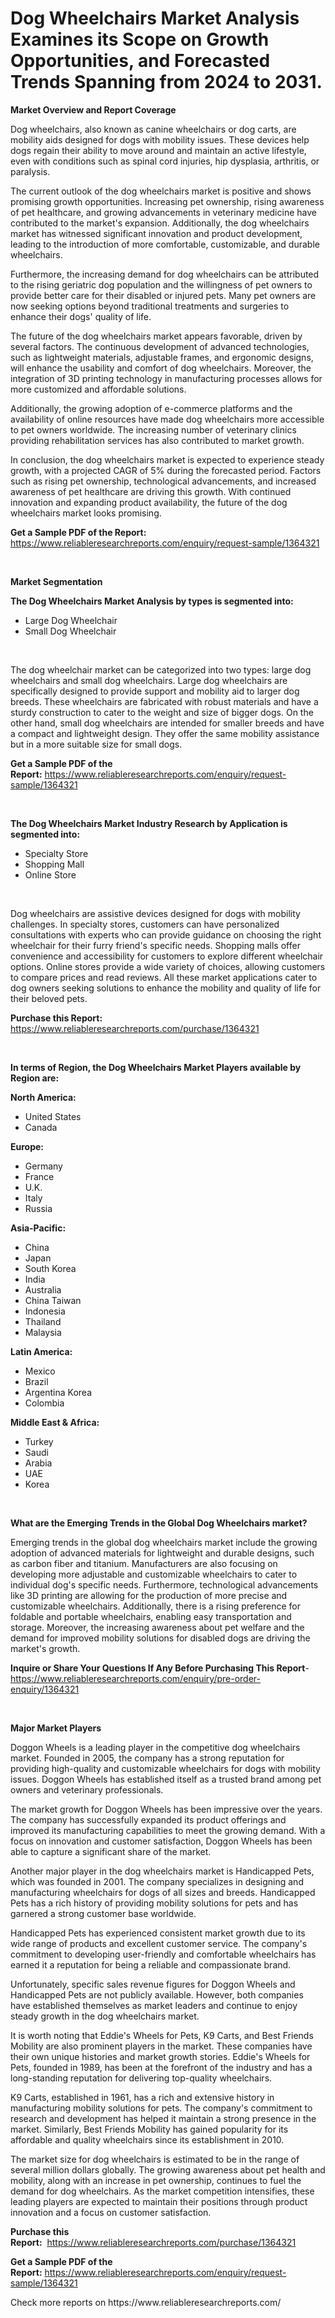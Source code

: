 <p><h1>Dog Wheelchairs Market Analysis Examines its Scope on Growth Opportunities, and Forecasted Trends Spanning from 2024 to 2031.</h1></p><p><strong>Market Overview and Report Coverage</strong></p>
<p><p>Dog wheelchairs, also known as canine wheelchairs or dog carts, are mobility aids designed for dogs with mobility issues. These devices help dogs regain their ability to move around and maintain an active lifestyle, even with conditions such as spinal cord injuries, hip dysplasia, arthritis, or paralysis.</p><p>The current outlook of the dog wheelchairs market is positive and shows promising growth opportunities. Increasing pet ownership, rising awareness of pet healthcare, and growing advancements in veterinary medicine have contributed to the market's expansion. Additionally, the dog wheelchairs market has witnessed significant innovation and product development, leading to the introduction of more comfortable, customizable, and durable wheelchairs.</p><p>Furthermore, the increasing demand for dog wheelchairs can be attributed to the rising geriatric dog population and the willingness of pet owners to provide better care for their disabled or injured pets. Many pet owners are now seeking options beyond traditional treatments and surgeries to enhance their dogs' quality of life.</p><p>The future of the dog wheelchairs market appears favorable, driven by several factors. The continuous development of advanced technologies, such as lightweight materials, adjustable frames, and ergonomic designs, will enhance the usability and comfort of dog wheelchairs. Moreover, the integration of 3D printing technology in manufacturing processes allows for more customized and affordable solutions.</p><p>Additionally, the growing adoption of e-commerce platforms and the availability of online resources have made dog wheelchairs more accessible to pet owners worldwide. The increasing number of veterinary clinics providing rehabilitation services has also contributed to market growth.</p><p>In conclusion, the dog wheelchairs market is expected to experience steady growth, with a projected CAGR of 5% during the forecasted period. Factors such as rising pet ownership, technological advancements, and increased awareness of pet healthcare are driving this growth. With continued innovation and expanding product availability, the future of the dog wheelchairs market looks promising.</p></p>
<p><strong>Get a Sample PDF of the Report:</strong> <a href="https://www.reliableresearchreports.com/enquiry/request-sample/1364321">https://www.reliableresearchreports.com/enquiry/request-sample/1364321</a></p>
<p>&nbsp;</p>
<p><strong>Market Segmentation</strong></p>
<p><strong>The Dog Wheelchairs Market Analysis by types is segmented into:</strong></p>
<p><ul><li>Large Dog Wheelchair</li><li>Small Dog Wheelchair</li></ul></p>
<p>&nbsp;</p>
<p><p>The dog wheelchair market can be categorized into two types: large dog wheelchairs and small dog wheelchairs. Large dog wheelchairs are specifically designed to provide support and mobility aid to larger dog breeds. These wheelchairs are fabricated with robust materials and have a sturdy construction to cater to the weight and size of bigger dogs. On the other hand, small dog wheelchairs are intended for smaller breeds and have a compact and lightweight design. They offer the same mobility assistance but in a more suitable size for small dogs.</p></p>
<p><strong>Get a Sample PDF of the Report:</strong>&nbsp;<a href="https://www.reliableresearchreports.com/enquiry/request-sample/1364321">https://www.reliableresearchreports.com/enquiry/request-sample/1364321</a></p>
<p>&nbsp;</p>
<p><strong>The Dog Wheelchairs Market Industry Research by Application is segmented into:</strong></p>
<p><ul><li>Specialty Store</li><li>Shopping Mall</li><li>Online Store</li></ul></p>
<p>&nbsp;</p>
<p><p>Dog wheelchairs are assistive devices designed for dogs with mobility challenges. In specialty stores, customers can have personalized consultations with experts who can provide guidance on choosing the right wheelchair for their furry friend's specific needs. Shopping malls offer convenience and accessibility for customers to explore different wheelchair options. Online stores provide a wide variety of choices, allowing customers to compare prices and read reviews. All these market applications cater to dog owners seeking solutions to enhance the mobility and quality of life for their beloved pets.</p></p>
<p><strong>Purchase this Report:</strong>&nbsp; <a href="https://www.reliableresearchreports.com/purchase/1364321">https://www.reliableresearchreports.com/purchase/1364321</a></p>
<p>&nbsp;</p>
<p><strong>In terms of Region, the Dog Wheelchairs Market Players available by Region are:</strong></p>
<p>
    <p> <strong> North America: </strong>
        <ul>
            <li>United States</li>
            <li>Canada</li>
        </ul>
        </p> 
    <p> <strong> Europe: </strong>
        <ul>
            <li>Germany</li>
            <li>France</li>
            <li>U.K.</li>
            <li>Italy</li>
            <li>Russia</li>
        </ul>
        </p> 
    <p> <strong> Asia-Pacific: </strong>
        <ul>
            <li>China</li>
            <li>Japan</li>
            <li>South Korea</li>
            <li>India</li>
            <li>Australia</li>
            <li>China Taiwan</li>
            <li>Indonesia</li>
            <li>Thailand</li>
            <li>Malaysia</li>
        </ul>
        </p> 
    <p> <strong> Latin America: </strong>
        <ul>
            <li>Mexico</li>
            <li>Brazil</li>
            <li>Argentina Korea</li>
            <li>Colombia</li>
        </ul>
        </p> 
    <p> <strong> Middle East & Africa: </strong>
        <ul>
            <li>Turkey</li>
            <li>Saudi</li>
            <li>Arabia</li>
            <li>UAE</li>
            <li>Korea</li>
        </ul>
    </p>
    </p>
<p>&nbsp;</p>
<p><strong>What are the Emerging Trends in the Global Dog Wheelchairs market?</strong></p>
<p><p>Emerging trends in the global dog wheelchairs market include the growing adoption of advanced materials for lightweight and durable designs, such as carbon fiber and titanium. Manufacturers are also focusing on developing more adjustable and customizable wheelchairs to cater to individual dog's specific needs. Furthermore, technological advancements like 3D printing are allowing for the production of more precise and customizable wheelchairs. Additionally, there is a rising preference for foldable and portable wheelchairs, enabling easy transportation and storage. Moreover, the increasing awareness about pet welfare and the demand for improved mobility solutions for disabled dogs are driving the market's growth.</p></p>
<p><strong>Inquire or Share Your Questions If Any Before Purchasing This Report</strong>- <a href="https://www.reliableresearchreports.com/enquiry/pre-order-enquiry/1364321">https://www.reliableresearchreports.com/enquiry/pre-order-enquiry/1364321</a></p>
<p>&nbsp;</p>
<p><strong>Major Market Players</strong></p>
<p><p>Doggon Wheels is a leading player in the competitive dog wheelchairs market. Founded in 2005, the company has a strong reputation for providing high-quality and customizable wheelchairs for dogs with mobility issues. Doggon Wheels has established itself as a trusted brand among pet owners and veterinary professionals.</p><p>The market growth for Doggon Wheels has been impressive over the years. The company has successfully expanded its product offerings and improved its manufacturing capabilities to meet the growing demand. With a focus on innovation and customer satisfaction, Doggon Wheels has been able to capture a significant share of the market.</p><p>Another major player in the dog wheelchairs market is Handicapped Pets, which was founded in 2001. The company specializes in designing and manufacturing wheelchairs for dogs of all sizes and breeds. Handicapped Pets has a rich history of providing mobility solutions for pets and has garnered a strong customer base worldwide.</p><p>Handicapped Pets has experienced consistent market growth due to its wide range of products and excellent customer service. The company's commitment to developing user-friendly and comfortable wheelchairs has earned it a reputation for being a reliable and compassionate brand.</p><p>Unfortunately, specific sales revenue figures for Doggon Wheels and Handicapped Pets are not publicly available. However, both companies have established themselves as market leaders and continue to enjoy steady growth in the dog wheelchairs market.</p><p>It is worth noting that Eddie's Wheels for Pets, K9 Carts, and Best Friends Mobility are also prominent players in the market. These companies have their own unique histories and market growth stories. Eddie's Wheels for Pets, founded in 1989, has been at the forefront of the industry and has a long-standing reputation for delivering top-quality wheelchairs.</p><p>K9 Carts, established in 1961, has a rich and extensive history in manufacturing mobility solutions for pets. The company's commitment to research and development has helped it maintain a strong presence in the market. Similarly, Best Friends Mobility has gained popularity for its affordable and quality wheelchairs since its establishment in 2010.</p><p>The market size for dog wheelchairs is estimated to be in the range of several million dollars globally. The growing awareness about pet health and mobility, along with an increase in pet ownership, continues to fuel the demand for dog wheelchairs. As the market competition intensifies, these leading players are expected to maintain their positions through product innovation and a focus on customer satisfaction.</p></p>
<p><strong>Purchase this Report:</strong>&nbsp;&nbsp;<a href="https://www.reliableresearchreports.com/purchase/1364321">https://www.reliableresearchreports.com/purchase/1364321</a></p>
<p></p>
<p><strong>Get a Sample PDF of the Report:</strong>&nbsp;<a href="https://www.reliableresearchreports.com/enquiry/request-sample/1364321">https://www.reliableresearchreports.com/enquiry/request-sample/1364321</a></p>
<p>Check more reports on https://www.reliableresearchreports.com/</p>